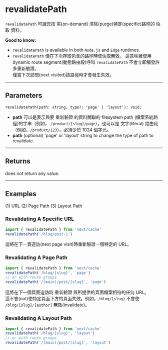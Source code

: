 # revalidatePath
`revalidatePath` 可讓您按 需(on-demand) 清除(purge)特定(specific)路徑的 快取 資料。

**Good to know:**
- `revalidatePath` is available in both `Node.js` and `Edge` runtimes.
- `revalidatePath` 僅在下次存取包含的路徑時使快取無效。
  這意味著使用dynamic route segment(動態路由段)呼叫 `revalidatePath` 不會立即觸發許多重新驗證。   
  僅當下次訪問(next visited)該路徑時才會發生失效。

---

## Parameters
```console
revalidatePath(path: string, type?: 'page' | 'layout'): void;
```
- **path**
  可以是表示與要 重新驗證 的資料關聯的 filesystem path (檔案系統路徑)的字串（例如， `/product/[slug]/page`），也可以是 文字(literal) 路由段（例如，`/product/123`）。必須少於 1024 個字元。
- **path**
  (optional) 'page' or 'layout' string to change the type of path to revalidate.

---

## Returns
does not return any value.

---

## Examples
(1) URL
(2) Page Path
(3) Layout Path

### Revalidating A Specific URL

```js
import { revalidatePath } from 'next/cache'
revalidatePath('/blog/post-1')
```

這將在下一頁造訪(next page visit)時重新驗證一個特定的 URL。


### Revalidating A Page Path
```js
import { revalidatePath } from 'next/cache'
revalidatePath('/blog/[slug]', 'page')
// or with route groups
revalidatePath('/(main)/post/[slug]', 'page')
```
這將在下一個頁面造訪時 重新驗證 與所提供的頁面檔案相符的任何 URL。   
這不會(not)使特定頁面下方的頁面失效。例如，`/blog/[slug]` 不會使 `/blog/[slug]/[author]` 無效(invalidate)。

### Revalidating A Layout Path
```js
import { revalidatePath } from 'next/cache'
revalidatePath('/blog/[slug]', 'layout')
// or with route groups
revalidatePath('/(main)/post/[slug]', 'layout')
```



